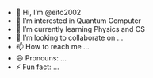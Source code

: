 - 👋 Hi, I’m @eito2002
- 👀 I’m interested in Quantum Computer
- 🌱 I’m currently learning Physics and CS
- 💞️ I’m looking to collaborate on ...
- 📫 How to reach me ...
- 😄 Pronouns: ...
- ⚡ Fun fact: ...

<!---
eito2002/eito2002 is a ✨ special ✨ repository because its `README.md` (this file) appears on your GitHub profile.
You can click the Preview link to take a look at your changes.
--->
